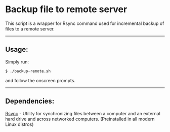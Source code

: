 # **Backup file to remote server**

This script is a wrapper for Rsync command used for incremental backup of files to a remote server.

------

## Usage:

Simply run: 

```shell
$ ./backup-remote.sh
```

and follow the onscreen prompts.

------

## Dependencies:

[Rsync](https://rsync.samba.org/) - Utility for  synchronizing files between a computer and an external hard drive and across networked computers. (Preinstalled in all modern Linux distros)

